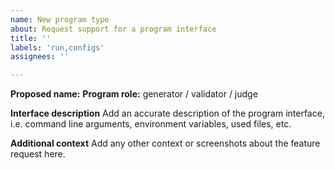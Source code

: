 ```yaml
---
name: New program type
about: Request support for a program interface
title: ''
labels: 'run,configs'
assignees: ''

---
```


<!-- Please note that we can support only deterministic programs. -->

**Proposed name:**
**Program role:** generator / validator / judge

**Interface description**
Add an accurate description of the program interface, i.e. command line arguments, environment variables, used files, etc.

**Additional context**
Add any other context or screenshots about the feature request here.
